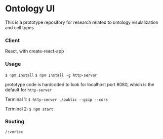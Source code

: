 # Ontology UI

This is a prototype repository for research related to ontology visulalization and cell types

### Client

React, with create-react-app

### Usage

`$ npm install`
`$ npm install -g http-server`

prototype code is hardcoded to look for localhost port 8080, which is the default for `http-server`

Terminal 1:
`$ http-server ./public --gzip --cors`

Terminal 2:
`$ npm start`

### Routing

`/:vertex`
